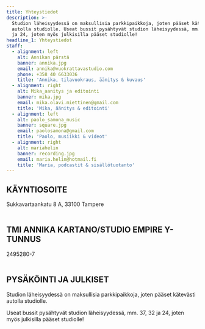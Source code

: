 ```yaml
---
title: Yhteystiedot
description: >-
  Studion läheisyydessä on maksullisia parkkipaikkoja, joten pääset kätevästi
  autolla studiolle. Useat bussit pysähtyvät studion läheisyydessä, mm. 37, 32
  ja 24, joten myös julkisilla pääset studiolle!
headline_1: Yhteystiedot
staff:
  - alignment: left
    alt: Annikan pärstä
    banner: annika.jpg
    email: annika@vuokrattavastudio.com
    phone: +358 40 6633036
    title: 'Annika, tilavuokraus, äänitys & kuvaus'
  - alignment: right
    alt: Mika_aanitys ja editointi
    banner: mika.jpg
    email: mika.olavi.miettinen@gmail.com
    title: 'Mika, äänitys & editointi'
  - alignment: left
    alt: paolo_samona_music
    banner: square.jpg
    email: paolosamona@gmail.com
    title: 'Paolo, musiikki & videot'
  - alignment: right
    alt: mariahelin
    banner: recording.jpg
    email: maria.helin@hotmail.fi
    title: 'Maria, podcastit & sisällötuotanto'
---
```



## KÄYNTIOSOITE
Sukkavartaankatu 8 A, 33100 Tampere
<br><br>

## TMI ANNIKA KARTANO/STUDIO EMPIRE Y-TUNNUS
2495280-7
<br><br>

## PYSÄKÖINTI JA JULKISET

Studion läheisyydessä on maksullisia parkkipaikkoja, joten pääset kätevästi autolla studiolle.

Useat bussit pysähtyvät studion läheisyydessä, mm. 37, 32 ja 24, joten myös julkisilla pääset studiolle!
